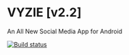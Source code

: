 # VYZIE [v2.2]
An All New Social Media App for Android

[![Build status](https://build.appcenter.ms/v0.1/apps/87516c11-783d-4473-b984-dc373a8eb681/branches/master/badge)](https://appcenter.ms)
